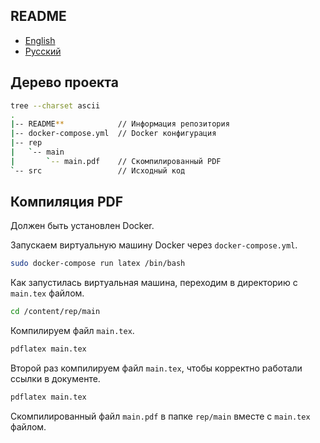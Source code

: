 ## README

- [English](README.md)
- [Русский](README-ru.md)

## Дерево проекта

```bash
tree --charset ascii
.
|-- README**            // Информация репозитория
|-- docker-compose.yml  // Docker конфигурация
|-- rep
|   `-- main
|       `-- main.pdf    // Скомпилированный PDF
`-- src                 // Исходный код
```

## Компиляция PDF

Должен быть установлен Docker.

Запускаем виртуальную машину Docker через `docker-compose.yml`.

```bash
sudo docker-compose run latex /bin/bash
```

Как запустилась виртуальная машина, переходим в директорию с `main.tex` файлом.

```bash
cd /content/rep/main
```

Компилируем файл `main.tex`.

```bash
pdflatex main.tex
```

Второй раз компилируем файл `main.tex`, чтобы корректно работали ссылки в документе.

```bash
pdflatex main.tex
```

Скомпилированный файл `main.pdf` в папке `rep/main` вместе с `main.tex` файлом.
